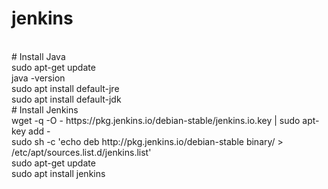 # jenkins<br/>	  
<br/>	      
# Install Java<br/>
sudo apt-get update<br/>
java -version<br/>
sudo apt install default-jre<br/>
sudo apt install default-jdk<br/>
# Install Jenkins<br/>
wget -q -O - https://pkg.jenkins.io/debian-stable/jenkins.io.key | sudo apt-key add - <br/>	
sudo sh -c 'echo deb http://pkg.jenkins.io/debian-stable binary/ > /etc/apt/sources.list.d/jenkins.list'<br/>	
sudo apt-get update<br/>
sudo apt install jenkins<br/>
